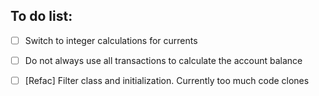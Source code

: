 ## To do list:

- [ ] Switch to integer calculations for currents
- [ ] Do not always use all transactions to calculate the account balance 
- [ ] [Refac] Filter class and initialization. Currently too much code clones




